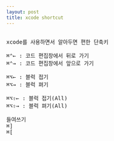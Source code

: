 ```yaml
---
layout: post
title: xcode shortcut
---
```

<pre>

xcode를 사용하면서 알아두면 편한 단축키

⌘⌃← : 코드 편집창에서 뒤로 가기
⌘⌃→ : 코드 편집창에서 앞으로 가기

⌘⌥← : 블럭 접기
⌘⌥→ : 블럭 펴기

⌘⌥⇧← : 블럭 접기(All)
⌘⌥⇧→ : 블럭 펴기(All)

들여쓰기
⌘]
⌘[




</pre>